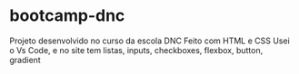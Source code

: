 # bootcamp-dnc
Projeto desenvolvido no curso da escola DNC 
Feito com HTML e CSS
Usei o Vs Code, e no site tem  listas, inputs, checkboxes, flexbox, button, gradient
